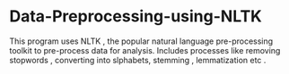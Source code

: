 # Data-Preprocessing-using-NLTK

This program uses NLTK , the popular natural language pre-processing toolkit to pre-process data for analysis.
Includes processes like removing stopwords , converting into slphabets, stemming , lemmatization etc .
